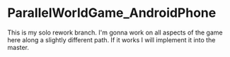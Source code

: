# ParallelWorldGame_AndroidPhone

This is my solo rework branch.  I'm gonna work on all aspects of the game here along a slightly different path.
If it works I will implement it into the master.
